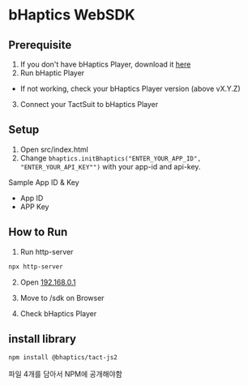 # bHaptics WebSDK

## Prerequisite

1. If you don't have bHaptics Player, download it [here](https://www.bhaptics.com/software/player/?type=pcplayer)
2. Run bHaptic Player

- If not working, check your bHaptics Player version (above vX.Y.Z)

3. Connect your TactSuit to bHaptics Player

## Setup

1. Open src/index.html
2. Change `bhaptics.initBhaptics("ENTER_YOUR_APP_ID", "ENTER_YOUR_API_KEY"")` with your app-id and api-key.

Sample App ID & Key

- App ID
- APP Key

## How to Run

1. Run http-server

```bash
npx http-server
```

2. Open [192.168.0.1](http://127.0.0.1:8080)

3. Move to /sdk on Browser

4. Check bHaptics Player

## install library

```bash
npm install @bhaptics/tact-js2
```

파일 4개를 담아서 NPM에 공개해야함
